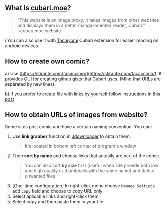 ## What is [cubari.moe](https://cubari.moe/)?
> "This website is an image proxy. It takes images from other websites and displays them in a better manga-oriented reader, Cubari." ~cubari.moe website

`ℹ️` You can also use it with [Tachiyomi](https://tachiyomi.org/) Cubari extension for easier reading on android devices.

## How to create own comic?
a)  Use [https://stirante.com/facaccimo/](https://stirante.com/facaccimo/). It provides GUI for creating github gists that Cubari uses. (Mind that URLs are separated by new lines). 

b) If you prefer to create file with links by yourself follow instructions in [this post](https://www.reddit.com/r/manga/comments/mcicbp/sl_how_to_host_a_series_on_imgur_with_guyamoe/)

## How to obtain URLs of images from website?
Some sites post comic and have a certain naming convention. You can:
1. Use **link grabber** function in [Jdownloader](https://jdownloader.org/) to obtain them.  
    > It's located in bottom left corner of program's window
2. Then **sort by name** and choose links that actually are part of the comic. 
    > You can also sort **by size** first (useful when site provide both low and high quality or thumbnails with the same name) and delete unwanted files
3. [One-time configuration] In right-click menu choose `Manage Settings` add `Copy` field and choose to copy URL only
4. Select aplicable links and right-click them. 
5. Select copy and then paste them in your file
